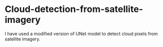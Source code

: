 # Cloud-detection-from-satellite-imagery
I have used a modified version of UNet model to detect cloud pixels from satellite imagery.
